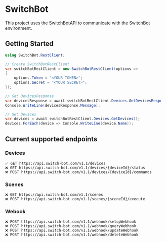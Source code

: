 # SwitchBot

This project uses the [SwitchBotAPI](https://github.com/OpenWonderLabs/SwitchBotAPI) to communicate with the SwitchBot environment.

## Getting Started

```csharp
using SwitchBot.RestClient;

// Create SwitchBotRestClient
var switchBotRestClient = new SwitchBotRestClient(options =>
{
    options.Token = "<YOUR TOKEN>";
    options.Secret = "<YOUR SECRET>";
});

// Get DevicesResponse
var devicesResponse = await switchBotRestClient.Devices.GetDevicesResponse();
Console.WriteLine(devicesResponse.Message);

// Get Devices
var devices = await switchBotRestClient.Devices.GetDevices();
devices.ForEach(device => Console.WriteLine(device.Name));
```

## Current supported endpoints

### Devices 
```
✅ GET https://api.switch-bot.com/v1.1/devices
❌ GET https://api.switch-bot.com/v1.1/devices/{deviceId}/status
❌ POST https://api.switch-bot.com/v1.1/devices/{deviceId}/commands
```

### Scenes
```
❌ GET https://api.switch-bot.com/v1.1/scenes
❌ POST https://api.switch-bot.com/v1.1/scenes/{sceneId}/execute
```

### Webook
```
❌ POST https://api.switch-bot.com/v1.1/webhook/setupWebhook
❌ POST https://api.switch-bot.com/v1.1/webhook/queryWebhook
❌ POST https://api.switch-bot.com/v1.1/webhook/updateWebhook
❌ POST https://api.switch-bot.com/v1.1/webhook/deleteWebhook
```
